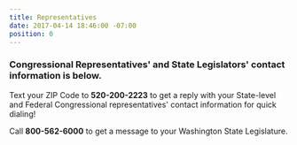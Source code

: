 ```yaml
---
title: Representatives
date: 2017-04-14 18:46:00 -07:00
position: 0
---
```


### Congressional Representatives' and State Legislators' contact information is below.  

Text your ZIP Code to **520-200-2223** to get a reply with your State-level and Federal Congressional representatives' contact information for quick dialing!

Call **800-562-6000** to get a message to your Washington State Legislature.
